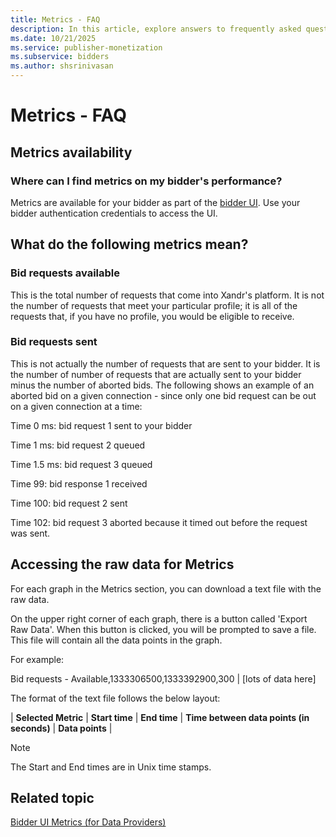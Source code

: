 ```yaml
---
title: Metrics - FAQ
description: In this article, explore answers to frequently asked questions about the metrics, their availability, and other related topics.
ms.date: 10/21/2025
ms.service: publisher-monetization
ms.subservice: bidders
ms.author: shsrinivasan
---
```


# Metrics - FAQ

## Metrics availability

### Where can I find metrics on my bidder's performance?

Metrics are available for your bidder as part of the [bidder UI](https://bidder.xandr.com/). Use your bidder authentication credentials to access the UI.

## What do the following metrics mean?

### Bid requests available

This is the total number of requests that come into Xandr's platform. It is not the number of requests that meet your particular profile; it is all of the requests that, if you have no profile, you would be eligible to receive.

### Bid requests sent

This is not actually the number of requests that are sent to your bidder. It is the number of number of requests that are actually sent to your bidder minus the number of aborted bids. The following shows an example of an aborted bid on a given connection - since only one bid request can be out on a given connection at a time:

Time 0 ms: bid request 1 sent to your bidder

Time 1 ms: bid request 2 queued

Time 1.5 ms: bid request 3 queued

Time 99: bid response 1 received

Time 100: bid request 2 sent

Time 102: bid request 3 aborted because it timed out before the request was sent.

## Accessing the raw data for Metrics

For each graph in the Metrics section, you can download a text file with the raw data.

On the upper right corner of each graph, there is a button called 'Export Raw Data'. When this button is clicked, you will be prompted to save a file. This file will contain all the data points in the graph.

For example:

Bid requests - Available,1333306500,1333392900,300 | \[lots of data here\]

The format of the text file follows the below layout:

| **Selected Metric** | **Start time** | **End time** | **Time between data points (in seconds)** | **Data points** |

> [!NOTE]
> The Start and End times are in Unix time stamps.

## Related topic

[Bidder UI Metrics (for Data Providers)](metrics-screen.md)
